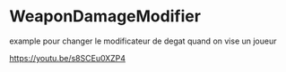 # WeaponDamageModifier
example pour changer le modificateur de degat quand on vise un joueur

https://youtu.be/s8SCEu0XZP4




